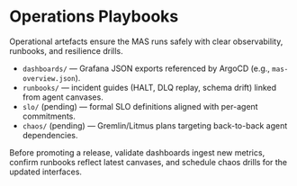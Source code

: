 # Operations Playbooks

Operational artefacts ensure the MAS runs safely with clear observability, runbooks, and resilience drills.

- `dashboards/` — Grafana JSON exports referenced by ArgoCD (e.g., `mas-overview.json`).
- `runbooks/` — incident guides (HALT, DLQ replay, schema drift) linked from agent canvases.
- `slo/` (pending) — formal SLO definitions aligned with per-agent commitments.
- `chaos/` (pending) — Gremlin/Litmus plans targeting back-to-back agent dependencies.

Before promoting a release, validate dashboards ingest new metrics, confirm runbooks reflect latest canvases, and schedule chaos drills for the updated interfaces.

